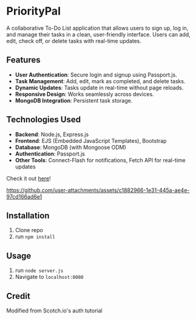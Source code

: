 # PriorityPal

A collaborative To-Do List application that allows users to sign up, log in, and manage their tasks in a clean, user-friendly interface. Users can add, edit, check off, or delete tasks with real-time updates.

## Features

- **User Authentication**: Secure login and signup using Passport.js.
- **Task Management**: Add, edit, mark as completed, and delete tasks.
- **Dynamic Updates**: Tasks update in real-time without page reloads.
- **Responsive Design**: Works seamlessly across devices.
- **MongoDB Integration**: Persistent task storage.

## Technologies Used

- **Backend**: Node.js, Express.js
- **Frontend**: EJS (Embedded JavaScript Templates), Bootstrap
- **Database**: MongoDB (with Mongoose ODM)
- **Authentication**: Passport.js
- **Other Tools**: Connect-Flash for notifications, Fetch API for real-time updates

Check it out [here](prioritypal.up.railway.app)!

https://github.com/user-attachments/assets/c1882966-1e31-445a-ae4e-97cd166ad6e1


## Installation

1. Clone repo
2. run `npm install`

## Usage

1. run `node server.js`
2. Navigate to `localhost:8080`

## Credit

Modified from Scotch.io's auth tutorial
